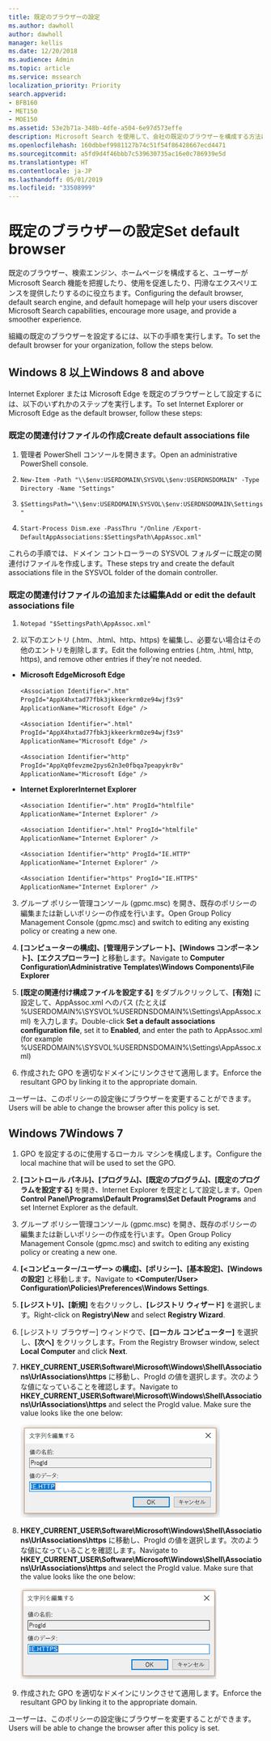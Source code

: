```yaml
---
title: 既定のブラウザーの設定
ms.author: dawholl
author: dawholl
manager: kellis
ms.date: 12/20/2018
ms.audience: Admin
ms.topic: article
ms.service: mssearch
localization_priority: Priority
search.appverid:
- BFB160
- MET150
- MOE150
ms.assetid: 53e2b71a-348b-4dfe-a504-6e97d573effe
description: Microsoft Search を使用して、会社の既定のブラウザーを構成する方法について説明します。
ms.openlocfilehash: 160dbbef9981127b74c51f54f86428667ecd4471
ms.sourcegitcommit: a5fd9d4f46bbb7c539630735ac16e0c786939e5d
ms.translationtype: HT
ms.contentlocale: ja-JP
ms.lasthandoff: 05/01/2019
ms.locfileid: "33508999"
---
```

# <a name="set-default-browser"></a><span data-ttu-id="21a4e-103">既定のブラウザーの設定</span><span class="sxs-lookup"><span data-stu-id="21a4e-103">Set default browser</span></span>

<span data-ttu-id="21a4e-104">既定のブラウザー、検索エンジン、ホームページを構成すると、ユーザーが Microsoft Search 機能を把握したり、使用を促進したり、円滑なエクスペリエンスを提供したりするのに役立ちます。</span><span class="sxs-lookup"><span data-stu-id="21a4e-104">Configuring the default browser, default search engine, and default homepage will help your users discover Microsoft Search capabilities, encourage more usage, and provide a smoother experience.</span></span>
  
<span data-ttu-id="21a4e-105">組織の既定のブラウザーを設定するには、以下の手順を実行します。</span><span class="sxs-lookup"><span data-stu-id="21a4e-105">To set the default browser for your organization, follow the steps below.</span></span>
  
## <a name="windows-8-and-above"></a><span data-ttu-id="21a4e-106">Windows 8 以上</span><span class="sxs-lookup"><span data-stu-id="21a4e-106">Windows 8 and above</span></span>

<span data-ttu-id="21a4e-107">Internet Explorer または Microsoft Edge を既定のブラウザーとして設定するには、以下のいずれかのステップを実行します。</span><span class="sxs-lookup"><span data-stu-id="21a4e-107">To set Internet Explorer or Microsoft Edge as the default browser, follow these steps:</span></span>
  
### <a name="create-default-associations-file"></a><span data-ttu-id="21a4e-108">既定の関連付けファイルの作成</span><span class="sxs-lookup"><span data-stu-id="21a4e-108">Create default associations file</span></span>

1. <span data-ttu-id="21a4e-109">管理者 PowerShell コンソールを開きます。</span><span class="sxs-lookup"><span data-stu-id="21a4e-109">Open an administrative PowerShell console.</span></span>
    
2.  `New-Item -Path "\\$env:USERDOMAIN\SYSVOL\$env:USERDNSDOMAIN" -Type Directory -Name "Settings"`
    
3.  `$SettingsPath="\\$env:USERDOMAIN\SYSVOL\$env:USERDNSDOMAIN\Settings"`
    
4.  `Start-Process Dism.exe -PassThru "/Online /Export-DefaultAppAssociations:$SettingsPath\AppAssoc.xml"`
    
<span data-ttu-id="21a4e-110">これらの手順では、ドメイン コントローラーの SYSVOL フォルダーに既定の関連付けファイルを作成します。</span><span class="sxs-lookup"><span data-stu-id="21a4e-110">These steps try and create the default associations file in the SYSVOL folder of the domain controller.</span></span>
  
### <a name="add-or-edit-the-default-associations-file"></a><span data-ttu-id="21a4e-111">既定の関連付けファイルの追加または編集</span><span class="sxs-lookup"><span data-stu-id="21a4e-111">Add or edit the default associations file</span></span>

1. `Notepad "$SettingsPath\AppAssoc.xml"`
    
2. <span data-ttu-id="21a4e-112">以下のエントリ (.htm、.html、http、https) を編集し、必要ない場合はその他のエントリを削除します。</span><span class="sxs-lookup"><span data-stu-id="21a4e-112">Edit the following entries (.htm, .html, http, https), and remove other entries if they're not needed.</span></span>
    
  - <span data-ttu-id="21a4e-113">**Microsoft Edge**</span><span class="sxs-lookup"><span data-stu-id="21a4e-113">**Microsoft Edge**</span></span>
    
     `<Association Identifier=".htm" ProgId="AppX4hxtad77fbk3jkkeerkrm0ze94wjf3s9" ApplicationName="Microsoft Edge" />`
  
     `<Association Identifier=".html" ProgId="AppX4hxtad77fbk3jkkeerkrm0ze94wjf3s9" ApplicationName="Microsoft Edge" />`
  
     `<Association Identifier="http" ProgId="AppXq0fevzme2pys62n3e0fbqa7peapykr8v" ApplicationName="Microsoft Edge" />`
    
  - <span data-ttu-id="21a4e-114">**Internet Explorer**</span><span class="sxs-lookup"><span data-stu-id="21a4e-114">**Internet Explorer**</span></span>
    
     `<Association Identifier=".htm" ProgId="htmlfile" ApplicationName="Internet Explorer" />`
  
     `<Association Identifier=".html" ProgId="htmlfile" ApplicationName="Internet Explorer" />`
  
     `<Association Identifier="http" ProgId="IE.HTTP" ApplicationName="Internet Explorer" />`
  
     `<Association Identifier="https" ProgId="IE.HTTPS" ApplicationName="Internet Explorer" />`
    
3. <span data-ttu-id="21a4e-115">グループ ポリシー管理コンソール (gpmc.msc) を開き、既存のポリシーの編集または新しいポリシーの作成を行います。</span><span class="sxs-lookup"><span data-stu-id="21a4e-115">Open Group Policy Management Console (gpmc.msc) and switch to editing any existing policy or creating a new one.</span></span>
    
1. <span data-ttu-id="21a4e-116">**[コンピューターの構成]、[管理用テンプレート]、[Windows コンポーネント]、[エクスプローラー]** と移動します。</span><span class="sxs-lookup"><span data-stu-id="21a4e-116">Navigate to **Computer Configuration\Administrative Templates\Windows Components\File Explorer**</span></span>
    
2. <span data-ttu-id="21a4e-117">**[既定の関連付け構成ファイルを設定する]** をダブルクリックして、**[有効]** に設定して、AppAssoc.xml へのパス (たとえば %USERDOMAIN%\SYSVOL\%USERDNSDOMAIN%\Settings\AppAssoc.xml) を入力します。</span><span class="sxs-lookup"><span data-stu-id="21a4e-117">Double-click **Set a default associations configuration file**, set it to **Enabled**, and enter the path to AppAssoc.xml (for example %USERDOMAIN%\SYSVOL\%USERDNSDOMAIN%\Settings\AppAssoc.xml)</span></span>
    
4. <span data-ttu-id="21a4e-118">作成された GPO を適切なドメインにリンクさせて適用します。</span><span class="sxs-lookup"><span data-stu-id="21a4e-118">Enforce the resultant GPO by linking it to the appropriate domain.</span></span>
    
<span data-ttu-id="21a4e-119">ユーザーは、このポリシーの設定後にブラウザーを変更することができます。</span><span class="sxs-lookup"><span data-stu-id="21a4e-119">Users will be able to change the browser after this policy is set.</span></span>
  
## <a name="windows-7"></a><span data-ttu-id="21a4e-120">Windows 7</span><span class="sxs-lookup"><span data-stu-id="21a4e-120">Windows 7</span></span>

1. <span data-ttu-id="21a4e-121">GPO を設定するのに使用するローカル マシンを構成します。</span><span class="sxs-lookup"><span data-stu-id="21a4e-121">Configure the local machine that will be used to set the GPO.</span></span>
    
1. <span data-ttu-id="21a4e-122">**[コントロール パネル]、[プログラム]、[既定のプログラム]、[既定のプログラムを設定する]** を開き、Internet Explorer を既定として設定します。</span><span class="sxs-lookup"><span data-stu-id="21a4e-122">Open **Control Panel\Programs\Default Programs\Set Default Programs** and set Internet Explorer as the default.</span></span> 
    
2. <span data-ttu-id="21a4e-123">グループ ポリシー管理コンソール (gpmc.msc) を開き、既存のポリシーの編集または新しいポリシーの作成を行います。</span><span class="sxs-lookup"><span data-stu-id="21a4e-123">Open Group Policy Management Console (gpmc.msc) and switch to editing any existing policy or creating a new one.</span></span>
    
1. <span data-ttu-id="21a4e-124">**[\<コンピューター/ユーザー\> の構成]、[ポリシー]、[基本設定]、[Windows の設定]** と移動します。</span><span class="sxs-lookup"><span data-stu-id="21a4e-124">Navigate to **\<Computer/User\> Configuration\Policies\Preferences\Windows Settings**.</span></span>
    
2. <span data-ttu-id="21a4e-125">**[レジストリ]、[新規]** を右クリックし、**[レジストリ ウィザード]** を選択します。</span><span class="sxs-lookup"><span data-stu-id="21a4e-125">Right-click on **Registry\New** and select **Registry Wizard**.</span></span>
    
3. <span data-ttu-id="21a4e-126">[レジストリ ブラウザー] ウィンドウで、**[ローカル コンピューター]** を選択し、**[次へ]** をクリックします。</span><span class="sxs-lookup"><span data-stu-id="21a4e-126">From the Registry Browser window, select **Local Computer** and click **Next**.</span></span>
    
4. <span data-ttu-id="21a4e-p101">**HKEY_CURRENT_USER\Software\Microsoft\Windows\Shell\Associations\UrlAssociations\https** に移動し、ProgId の値を選択します。次のような値になっていることを確認します。</span><span class="sxs-lookup"><span data-stu-id="21a4e-p101">Navigate to **HKEY_CURRENT_USER\Software\Microsoft\Windows\Shell\Associations\UrlAssociations\https** and select the ProgId value. Make sure the value looks like the one below:</span></span> 
    
    ![[文字列の編集] で ProgID 値を選択する](media/f6173dcc-b898-4967-8c40-4b0fe411a92b.png)
  
5. <span data-ttu-id="21a4e-p102">**HKEY_CURRENT_USER\Software\Microsoft\Windows\Shell\Associations\UrlAssociations\https** に移動し、ProgId の値を選択します。次のような値になっていることを確認します。</span><span class="sxs-lookup"><span data-stu-id="21a4e-p102">Navigate to **HKEY_CURRENT_USER\Software\Microsoft\Windows\Shell\Associations\UrlAssociations\https** and select the ProgId value. Make sure that the value looks like the one below:</span></span> 
    
    ![[文字列の編集] で HTTPS の ProgID を選択する](media/3519e13b-4fe7-4d15-946c-82fd50fc49bb.png)
  
3. <span data-ttu-id="21a4e-133">作成された GPO を適切なドメインにリンクさせて適用します。</span><span class="sxs-lookup"><span data-stu-id="21a4e-133">Enforce the resultant GPO by linking it to the appropriate domain.</span></span>
    
<span data-ttu-id="21a4e-134">ユーザーは、このポリシーの設定後にブラウザーを変更することができます。</span><span class="sxs-lookup"><span data-stu-id="21a4e-134">Users will be able to change the browser after this policy is set.</span></span>